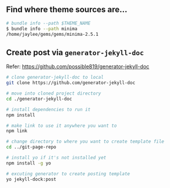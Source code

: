 ## Find where theme sources are...

```bash
# bundle info --path $THEME_NAME
$ bundle info --path minima
/home/jaylee/gems/gems/minima-2.5.1
```

## Create post via `generator-jekyll-doc`

Refer: https://github.com/possible819/generator-jekyll-doc

```sh
# clone generator-jekyll-doc to local
git clone https://github.com/generator-jekyll-doc

# move into cloned project directory
cd ./generator-jekyll-doc

# install dependencies to run it
npm install

# make link to use it anywhere you want to
npm link

# change directory to where you want to create template file
cd ../git-page-repo

# install yo if it's not installed yet
npm install -g yo

# excuting generator to create posting template
yo jekyll-dock:post
```
